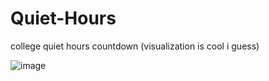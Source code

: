 # Quiet-Hours
college quiet hours countdown (visualization is cool i guess)

![image](https://github.com/CodeByAidan/Quiet-Hours/assets/67598470/7646dfe0-fab0-46f6-8b69-ef23a471f4d9)

